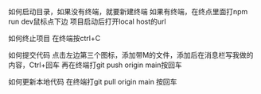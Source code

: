 如何启动目录，如果没有终端，就要新建终端
如果有终端，在终点里面打npm run dev鼠标点下边
项目启动后打开local host的url

如何终止项目
在终端按ctrl+C

如何提交代码
点击左边第三个图标，添加带M的文件，添加后在消息栏写我做的内容，Ctrl+回车
再在终端打git push origin main按回车

如何更新本地代码
在终端打git pull origin main 按回车